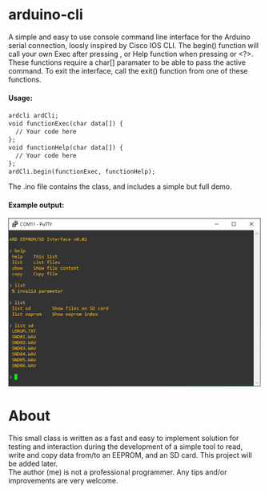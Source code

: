 # arduino-cli
A simple and easy to use console command line interface for the Arduino serial connection, loosly inspired by Cisco IOS CLI.
The begin() function will call your own Exec after pressing <enter>, or Help function when pressing <tab> or <?>. These functions require a char[] paramater to be able to pass the active command. To exit the interface, call the exit() function from one of these functions.  

#### Usage:  
```
ardcli ardCli;  
void functionExec(char data[]) { 
  // Your code here
};  
void functionHelp(char data[]) { 
  // Your code here
};  
ardCli.begin(functionExec, functionHelp);  
```
The .ino file contains the class, and includes a simple but full demo.

#### Example output:

![](./images/arduino-cli.png)

# About
This small class is written as a fast and easy to implement solution for testing and interaction during the development of a simple tool to read, write and copy data from/to an EEPROM, and an SD card. This project will be added later.  
The author (me) is not a professional programmer. Any tips and/or improvements are very welcome.
